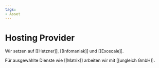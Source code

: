 ```yaml
---
tags:
- Asset
---
```

# Hosting Provider

Wir setzen auf [[Hetzner]], [[Infomaniak]] und [[Exoscale]].

Für ausgewählte Dienste wie [[Matrix]] arbeiten wir mit [[ungleich GmbH]].